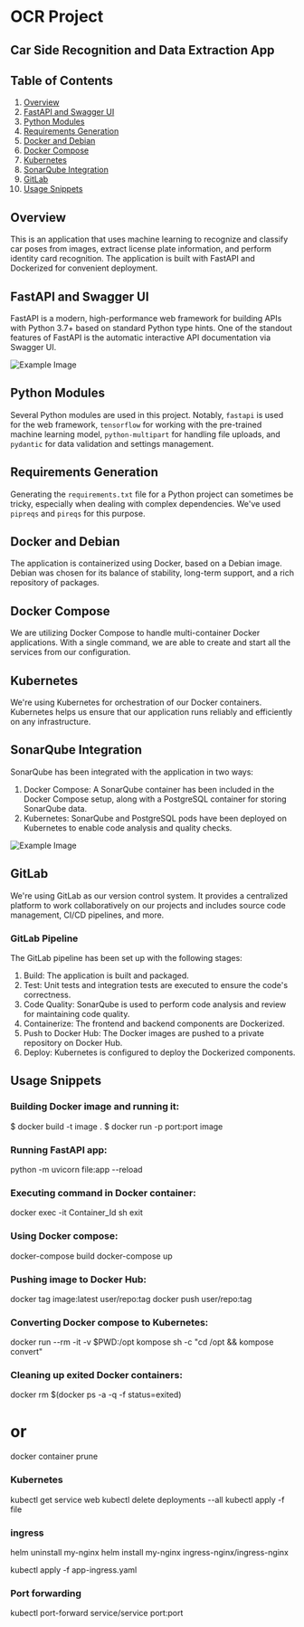 # OCR Project
## Car Side Recognition and Data Extraction App

## Table of Contents

1. [Overview](#overview)
2. [FastAPI and Swagger UI](#fastapi-and-swagger-ui)
3. [Python Modules](#python-modules)
4. [Requirements Generation](#requirements-generation)
5. [Docker and Debian](#docker-and-debian)
6. [Docker Compose](#docker-compose)
7. [Kubernetes](#kubernetes)
8. [SonarQube Integration](#sonarqube)
9. [GitLab](#gitlab)
10. [Usage Snippets](#usage-snippets)

## Overview

This is an application that uses machine learning to recognize and classify car poses from images, extract license plate information, and perform identity card recognition. The application is built with FastAPI and Dockerized for convenient deployment.

## FastAPI and Swagger UI

FastAPI is a modern, high-performance web framework for building APIs with Python 3.7+ based on standard Python type hints. One of the standout features of FastAPI is the automatic interactive API documentation via Swagger UI.

![Example Image](./static/images/fastapi.png)


## Python Modules

Several Python modules are used in this project. Notably, `fastapi` is used for the web framework, `tensorflow` for working with the pre-trained machine learning model, `python-multipart` for handling file uploads, and `pydantic` for data validation and settings management.

## Requirements Generation

Generating the `requirements.txt` file for a Python project can sometimes be tricky, especially when dealing with complex dependencies. We've used `pipreqs` and `pireqs` for this purpose.

## Docker and Debian

The application is containerized using Docker, based on a Debian image. Debian was chosen for its balance of stability, long-term support, and a rich repository of packages.

## Docker Compose

We are utilizing Docker Compose to handle multi-container Docker applications. With a single command, we are able to create and start all the services from our configuration.

## Kubernetes

We're using Kubernetes for orchestration of our Docker containers. Kubernetes helps us ensure that our application runs reliably and efficiently on any infrastructure.

## SonarQube Integration

SonarQube has been integrated with the application in two ways:

1. Docker Compose: A SonarQube container has been included in the Docker Compose setup, along with a PostgreSQL container for storing SonarQube data.
2. Kubernetes: SonarQube and PostgreSQL pods have been deployed on Kubernetes to enable code analysis and quality checks.

![Example Image](./static/images/sonarqube.png)


## GitLab

We're using GitLab as our version control system. It provides a centralized platform to work collaboratively on our projects and includes source code management, CI/CD pipelines, and more.

### GitLab Pipeline

The GitLab pipeline has been set up with the following stages:

1. Build: The application is built and packaged.
2. Test: Unit tests and integration tests are executed to ensure the code's correctness.
3. Code Quality: SonarQube is used to perform code analysis and review for maintaining code quality.
4. Containerize: The frontend and backend components are Dockerized.
5. Push to Docker Hub: The Docker images are pushed to a private repository on Docker Hub.
6. Deploy: Kubernetes is configured to deploy the Dockerized components.

## Usage Snippets

### Building Docker image and running it:
$ docker build -t image .
$ docker run -p port:port image

### Running FastAPI app:
python -m uvicorn file:app --reload

### Executing command in Docker container:
docker exec -it Container_Id sh
exit

### Using Docker compose:
docker-compose build
docker-compose up

### Pushing image to Docker Hub:
docker tag image:latest user/repo:tag
docker push user/repo:tag

### Converting Docker compose to Kubernetes:
docker run --rm -it -v $PWD:/opt kompose sh -c "cd /opt && kompose convert"

### Cleaning up exited Docker containers:
docker rm $(docker ps -a -q -f status=exited)
# or
docker container prune

### Kubernetes
kubectl get service web
kubectl delete deployments --all
kubectl apply -f file

### ingress
helm uninstall my-nginx
helm install my-nginx ingress-nginx/ingress-nginx

kubectl apply -f app-ingress.yaml

### Port forwarding 
kubectl port-forward service/service port:port
